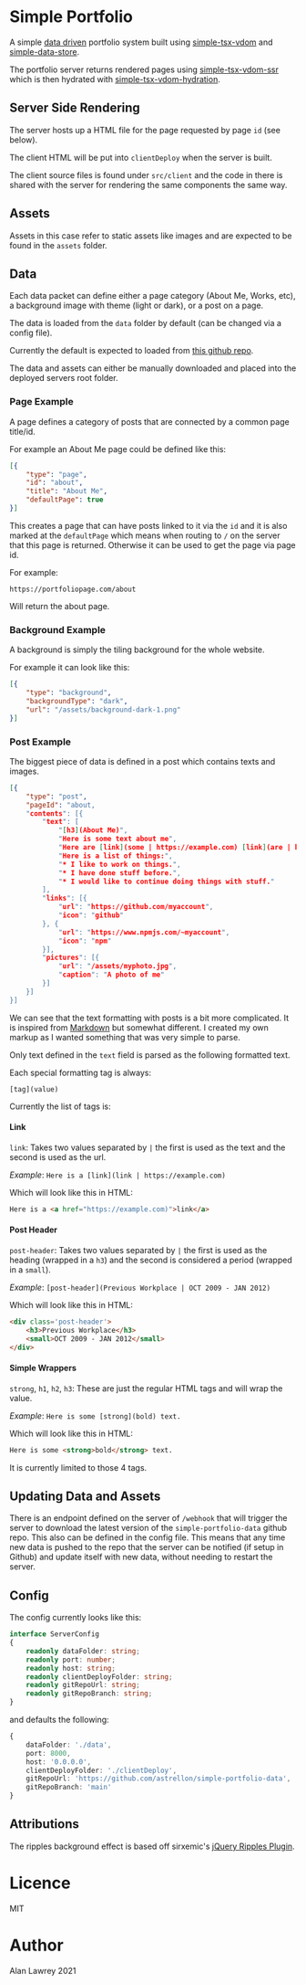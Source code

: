 # Simple Portfolio

A simple [data driven](https://en.wikipedia.org/wiki/Data-driven_programming) portfolio system built using [simple-tsx-vdom](https://www.npmjs.com/package/simple-tsx-vdom) and [simple-data-store](https://www.npmjs.com/package/simple-data-store).

The portfolio server returns rendered pages using [simple-tsx-vdom-ssr](https://www.npmjs.com/package/simple-tsx-vdom-ssr) which is then hydrated with [simple-tsx-vdom-hydration](https://www.npmjs.com/package/simple-tsx-vdom-hydration).

## Server Side Rendering

The server hosts up a HTML file for the page requested by page `id` (see below).

The client HTML will be put into `clientDeploy` when the server is built.

The client source files is found under `src/client` and the code in there is shared with the server for rendering the same components the same way.

## Assets

Assets in this case refer to static assets like images and are expected to be found in the `assets` folder.

## Data

Each data packet can define either a page category (About Me, Works, etc), a background image with theme (light or dark), or a post on a page.

The data is loaded from the `data` folder by default (can be changed via a config file).

Currently the default is expected to loaded from [this github repo](https://github.com/astrellon/simple-portfolio-data).

The data and assets can either be manually downloaded and placed into the deployed servers root folder.

### Page Example

A page defines a category of posts that are connected by a common page title/id.

For example an About Me page could be defined like this:

```json
[{
    "type": "page",
    "id": "about",
    "title": "About Me",
    "defaultPage": true
}]
```

This creates a page that can have posts linked to it via the `id` and it is also marked at the `defaultPage` which means when routing to `/` on the server that this page is returned. Otherwise it can be used to get the page via page id.

For example:

```https://portfoliopage.com/about```

Will return the about page.

### Background Example

A background is simply the tiling background for the whole website.

For example it can look like this:

```json
[{
    "type": "background",
    "backgroundType": "dark",
    "url": "/assets/background-dark-1.png"
}]
```

### Post Example

The biggest piece of data is defined in a post which contains texts and images.

```json
[{
    "type": "post",
    "pageId": "about,
    "contents": [{
        "text": [
            "[h3](About Me)",
            "Here is some text about me",
            "Here are [link](some | https://example.com) [link](are | https://example.com) of my [link](links | https://example.com).",
            "Here is a list of things:",
            "* I like to work on things.",
            "* I have done stuff before.",
            "* I would like to continue doing things with stuff."
        ],
        "links": [{
            "url": "https://github.com/myaccount",
            "icon": "github"
        }, {
            "url": "https://www.npmjs.com/~myaccount",
            "icon": "npm"
        }],
        "pictures": [{
            "url": "/assets/myphoto.jpg",
            "caption": "A photo of me"
        }]
    }]
}]
```

We can see that the text formatting with posts is a bit more complicated. It is inspired from [Markdown](https://en.wikipedia.org/wiki/Markdown) but somewhat different. I created my own markup as I wanted something that was very simple to parse.

Only text defined in the `text` field is parsed as the following formatted text.

Each special formatting tag is always:

```
[tag](value)
```

Currently the list of tags is:

#### Link
`link`: Takes two values separated by `|` the first is used as the text and the second is used as the url.

*Example*: `Here is a [link](link | https://example.com)`

Which will look like this in HTML:
```html
Here is a <a href="https://example.com)">link</a>
```

#### Post Header
`post-header`: Takes two values separated by `|` the first is used as the heading (wrapped in a `h3`) and the second is considered a period (wrapped in a `small`).

*Example*: `[post-header](Previous Workplace | OCT 2009 - JAN 2012)`

Which will look like this in HTML:
```html
<div class='post-header'>
    <h3>Previous Workplace</h3>
    <small>OCT 2009 - JAN 2012</small>
</div>
```

#### Simple Wrappers
`strong`, `h1`, `h2`, `h3`: These are just the regular HTML tags and will wrap the value.

*Example*: `Here is some [strong](bold) text.`

Which will look like this in HTML:
```html
Here is some <strong>bold</strong> text.
```

It is currently limited to those 4 tags.

## Updating Data and Assets

There is an endpoint defined on the server of `/webhook` that will trigger the server to download the latest version of the `simple-portfolio-data` github repo. This also can be defined in the config file. This means that any time new data is pushed to the repo that the server can be notified (if setup in Github) and update itself with new data, without needing to restart the server.

## Config

The config currently looks like this:

```typescript
interface ServerConfig
{
    readonly dataFolder: string;
    readonly port: number;
    readonly host: string;
    readonly clientDeployFolder: string;
    readonly gitRepoUrl: string;
    readonly gitRepoBranch: string;
}
```

and defaults the following:

```typescript
{
    dataFolder: './data',
    port: 8000,
    host: '0.0.0.0',
    clientDeployFolder: './clientDeploy',
    gitRepoUrl: 'https://github.com/astrellon/simple-portfolio-data',
    gitRepoBranch: 'main'
}
```

## Attributions

The ripples background effect is based off sirxemic's [jQuery Ripples Plugin](https://github.com/sirxemic/jquery.ripples/).

# Licence

MIT

# Author

Alan Lawrey 2021